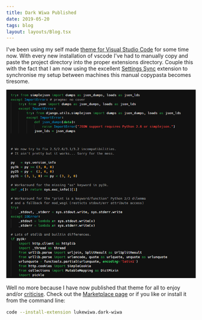 ```yaml
---
title: Dark Wiwa Published
date: 2019-05-20
tags: blog
layout: layouts/Blog.tsx
---
```


I've been using my self made [theme for Visual Studio Code](/blog/new_text_editor_theme) for some time now. With every new installation of vscode I've had to manually copy and paste the project directory into the proper extensions directory. Couple this with the fact that I am now using the excellent [Settings Sync](https://marketplace.visualstudio.com/items?itemName=Shan.code-settings-sync) extension to synchronise my setup between machines this manual copypasta becomes tiresome.

<!--more-->

![Dark Wiwa](/img/dark_wiwa.png)

Well no more because I have now published that theme for all to enjoy and/or [criticise](https://github.com/lukewiwa/dark_wiwa/issues/new). Check out the [Marketplace page](https://marketplace.visualstudio.com/items?itemName=lukewiwa.dark-wiwa) or if you like or install it from the command line:

```bash
code --install-extension lukewiwa.dark-wiwa
```
